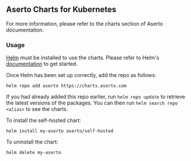## Aserto Charts for Kubernetes

For more information, please refer to the charts section of Aserto documentation.

### Usage

[Helm](https://helm.sh) must be installed to use the charts.  Please refer to
Helm's [documentation](https://helm.sh/docs) to get started.

Once Helm has been set up correctly, add the repo as follows:

```
helm repo add aserto https://charts.aserto.com
```

If you had already added this repo earlier, run `helm repo update` to retrieve
the latest versions of the packages.  You can then run `helm search repo
<alias>` to see the charts.

To install the self-hosted chart:

    helm install my-aserto aserto/self-hosted

To uninstall the chart:

    helm delete my-aserto